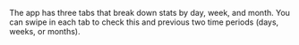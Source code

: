 The app has three tabs that break down stats by day, week, and month.
You can swipe in each tab to check this and previous two time periods (days, weeks, or months).
